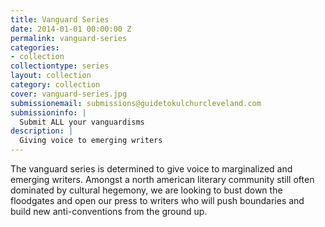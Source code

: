 ```yaml
---
title: Vanguard Series
date: 2014-01-01 00:00:00 Z
permalink: vanguard-series
categories:
- collection
collectiontype: series
layout: collection
category: collection
cover: vanguard-series.jpg
submissionemail: submissions@guidetokulchurcleveland.com
submissioninfo: |
  Submit ALL your vanguardisms
description: |
  Giving voice to emerging writers
---
```


The vanguard series is determined to give voice to marginalized and emerging writers. Amongst a north american literary community still often dominated by cultural hegemony, we are looking to bust down the floodgates and open our press to writers who will push boundaries and build new anti-conventions from the ground up.
